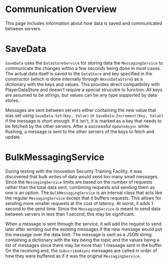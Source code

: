 # Communication Overview
This page includes information about how data is saved and communicated
between servers.

# SaveData
`SaveData` uses the `DataStoreService` for storing data the `MessagingService`
to communicate the changes within a few seconds being done in most cases. The
actual data itself is saved to the `DataStore` and key specified in the constructor
(which is done internally through `NexusDataStore`) as a dictionary with the keys
and values. This provides direct compatibility with PlayerDataStore and doesn't require
a special strucutre to function. All keys are assumed to be strings, but values can
be any type supported by data stores.

Messages are sent between servers either containing the new value that was set using
`SaveData:Set(Key, Value)` or `SaveData:Increment(Key, Value)` if the message is short enough.
If it isn't, it is marked as a key that needs to be fetched by the other servers.
After a successful `UpdateAsync` while flushing, a message is sent to the other servers
of the keys to fetch and update.

# BulkMessagingService
During testing with the Innovation Security Training Facility, it was discovered that
bulk writes of data would send too many small messages. Since the `MessagingService`
limits are based on the number of requests rather than the total data sent, combining requests
and sending them as one is an option. The `BulkMessagingService` is an internal class
that acts like the regular `MessagingService` except that it buffers requests. This allows
for sending more smaller requests at the cost of latency. At worst, it adds 1 second to the
send time. Since the `MessagingService` is meant to send data between servers in less than
1 second, this may be significant.

When a message is sent through the service, it will add the request to send later after
sending out the existing messages if the new message would put the message over the data
limit. The message is sent as a JSON string containing a dictionary with the key being the
topic and the values being a list of messages since there may be more than 1 message sent
in the buffer. On the receiving end, the `SubscribeAsync` messages are called in order of
how they were buffered as if it was the original `MessagingService`.